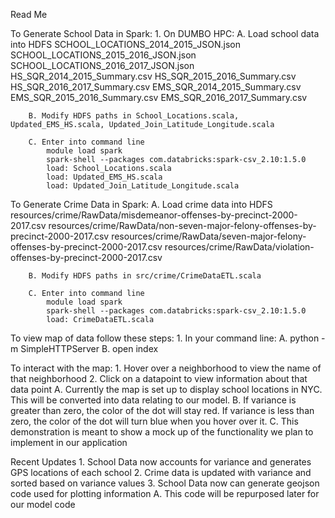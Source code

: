 Read Me

To Generate School Data in Spark:
	1. On DUMBO HPC:
		A. Load school data into HDFS
			SCHOOL_LOCATIONS_2014_2015_JSON.json
			SCHOOL_LOCATIONS_2015_2016_JSON.json
			SCHOOL_LOCATIONS_2016_2017_JSON.json
			HS_SQR_2014_2015_Summary.csv
			HS_SQR_2015_2016_Summary.csv
			HS_SQR_2016_2017_Summary.csv
			EMS_SQR_2014_2015_Summary.csv
			EMS_SQR_2015_2016_Summary.csv
			EMS_SQR_2016_2017_Summary.csv

		B. Modify HDFS paths in School_Locations.scala, Updated_EMS_HS.scala, Updated_Join_Latitude_Longitude.scala

		C. Enter into command line
			module load spark
			spark-shell --packages com.databricks:spark-csv_2.10:1.5.0
			load: School_Locations.scala
			load: Updated_EMS_HS.scala
			load: Updated_Join_Latitude_Longitude.scala

To Generate Crime Data in Spark:
		A. Load crime data into HDFS
			resources/crime/RawData/misdemeanor-offenses-by-precinct-2000-2017.csv
			resources/crime/RawData/non-seven-major-felony-offenses-by-precinct-2000-2017.csv
			resources/crime/RawData/seven-major-felony-offenses-by-precinct-2000-2017.csv
			resources/crime/RawData/violation-offenses-by-precinct-2000-2017.csv

		B. Modify HDFS paths in src/crime/CrimeDataETL.scala

		C. Enter into command line
			module load spark
			spark-shell --packages com.databricks:spark-csv_2.10:1.5.0
			load: CrimeDataETL.scala

To view map of data follow these steps:
	1. In your command line:
		A. python -m SimpleHTTPServer
		B. open index

To interact with the map:
	1. Hover over a neighborhood to view the name of that neighborhood
	2. Click on a datapoint to view information about that data point
		A. Currently the map is set up to display school locations in NYC. This will be converted into data relating to our model.
		B. If variance is greater than zero, the color of the dot will stay red. If variance is less than zero, the color of the dot will turn blue when you hover over it.
		C. This demonstration is meant to show a mock up of the functionality we plan to implement in our application


Recent Updates
	1. School Data now accounts for variance and generates GPS locations of each school
	2. Crime data is updated with variance and sorted based on variance values
	3. School Data now can generate geojson code used for plotting information
		A. This code will be repurposed later for our model code



